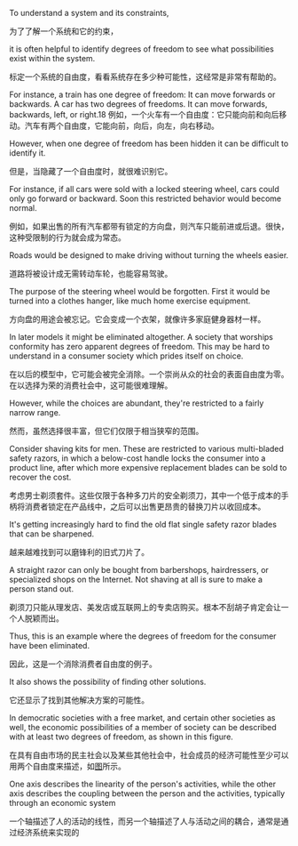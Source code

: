 To  understand  a  system  and  its  constraints,  

为了了解一个系统和它的约束，

it  is  often  helpful  to  identify
degrees  of  freedom  to  see  what  possibilities  exist  within  the  system. 

标定一个系统的自由度，看看系统存在多少种可能性，这经常是非常有帮助的。


 For
instance, a train has one degree of freedom: It can move forwards or backwards.
A car has two degrees of freedoms. It can move forwards, backwards, left, or
right.18 
例如，一个火车有一个自由度：它只能向前和向后移动。汽车有两个自由度，它能向前，向后，向左，向右移动。

However, when one degree of freedom has been hidden it can be difficult
to identify it. 

但是，当隐藏了一个自由度时，就很难识别它。

For instance, if all cars were sold with a locked steering wheel, cars
could only go forward or backward. Soon this restricted behavior would become
normal.

例如，如果出售的所有汽车都带有锁定的方向盘，则汽车只能前进或后退。很快，这种受限制的行为就会成为常态。

 Roads would be designed to make driving without turning the wheels
easier. 

道路将被设计成无需转动车轮，也能容易驾驶。

The purpose of the steering wheel would be forgotten. First it would be
turned into a clothes hanger, like much home exercise equipment. 

方向盘的用途会被忘记。它会变成一个衣架，就像许多家庭健身器材一样。

In later models
it might be eliminated altogether.
A society that worships conformity has zero apparent degrees of freedom.
This may be hard to understand in a consumer society which prides itself on
choice. 

在以后的模型中，它可能会被完全消除。一个崇尚从众的社会的表面自由度为零。在以选择为荣的消费社会中，这可能很难理解。

However, while the choices are abundant, they're restricted to a fairly
narrow  range. 

然而，虽然选择很丰富，但它们仅限于相当狭窄的范围。

 Consider  shaving  kits  for  men.  These  are  restricted  to  various
multi-bladed safety razors, in which a below-cost handle locks the consumer into
a product line, after which more expensive replacement blades can be sold to
recover the cost.

考虑男士剃须套件。这些仅限于各种多刀片的安全剃须刀，其中一个低于成本的手柄将消费者锁定在产品线中，之后可以出售更昂贵的替换刀片以收回成本。

 It's getting increasingly hard to find the old flat single safety
razor blades that can be sharpened.

越来越难找到可以磨锋利的旧式刀片了。

 A straight razor can only be bought from
barbershops, hairdressers, or specialized shops on the Internet. Not shaving at all
is sure to make a person stand out.

剃须刀只能从理发店、美发店或互联网上的专卖店购买。根本不刮胡子肯定会让一个人脱颖而出。

 Thus, this is an example where the degrees of
freedom for the consumer have been eliminated. 

因此，这是一个消除消费者自由度的例子。

It also shows the possibility of
finding other solutions.

它还显示了找到其他解决方案的可能性。

In democratic societies with a free market, and certain other societies as well,
the economic possibilities of a member of society can be described with at least
two degrees of freedom, as shown in this figure.

在具有自由市场的民主社会以及某些其他社会中，社会成员的经济可能性至少可以用两个自由度来描述，如[图]()所示。

 One axis describes the linearity
of the person's activities, while the other axis describes the coupling between the
person and the activities, typically through an economic system

一个轴描述了人的活动的线性，而另一个轴描述了人与活动之间的耦合，通常是通过经济系统来实现的